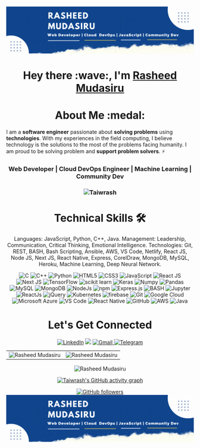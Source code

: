 ![](./prof.gif)
<h1 align="center" >Hey there :wave:, I'm <a href="https://www.linkedin.com/in/rasheedtaiwo/" target="_blank"> Rasheed Mudasiru </a></h1>
<!-- <img width="20%" align="right"   src="./passport-crop.png" > -->

<h1 align="center">About Me :medal: </h1>

I am a **software engineer** passionate about **solving problems** using **technologies**. With my experiences in the field computing, I believe technology is the solutions to the most of the problems facing humanity. I am proud to be solving problem and **support problem solvers**. ⚡

<h3 align="center"> Web Developer | Cloud DevOps Engineer | Machine Learning | Community Dev</h3>

<h3><p align="center"> <img src="https://komarev.com/ghpvc/?username=Taiwrash&label=Profile%20views&color=6805D3&style=flat" alt="Taiwrash" /></p></h3>
   <div align="center">

<h1>Technical Skills 🛠</h1>
   
Languages:	JavaScript, Python, C++, Java.
Management:  Leadership, Communication, Critical Thinking, Emotional Intelligence.
Technologies: Git, REST, BASH, Bash Scripting, Ansible, AWS, VS Code, Netlify, React JS, Node JS, Next JS, React Native, Express, CorelDraw, MongoDB, MySQL, Heroku, Machine Learning, Deep Neural Network.


<p align="center"> 
<img alt="C" src="https://img.shields.io/badge/c-%2300599C.svg?&style=for-the-badge&logo=c&logoColor=white" />
<img alt="C++" src="https://img.shields.io/badge/c++-%2300599C.svg?&style=for-the-badge&logo=c%2B%2B&ogoColor=white" />
 <img alt="Python" src="https://img.shields.io/badge/python-%2314354C.svg?style=for-the-badge&logo=python&logoColor=white"/>
<img alt="HTML5" src="https://img.shields.io/badge/html5-%23E34F26.svg?&style=for-the-badge&logo=html5&logoColor=white" />
 <img alt="CSS3" src="https://img.shields.io/badge/css3-%231572B6.svg?&style=for-the-badge&logo=css3&logoColor=white" />
 <img alt="JavaScript" src="https://img.shields.io/badge/javascript-%23323330.svg?&style=for-the-badge&logo=javascript&logoColor=%23F7DF1E" />
  <img alt="React JS" src="https://img.shields.io/badge/react.js-0078D4?style=for-the-badge&logo=react.js&logoColor=white" />
  <img alt="Next JS" src="https://img.shields.io/badge/next.js-0078D4?style=for-the-badge&logo=next.js&logoColor=white" />
 <img alt="TensorFlow" src="https://img.shields.io/badge/TensorFlow-FF6F00?style=for-the-badge&logo=TensorFlow&logoColor=white" />
 <img alt="scikit learn" src="https://img.shields.io/badge/scikit_learn-F7931E?style=for-the-badge&logo=scikit-learn&logoColor=white" />  
 <img alt="Keras" src="https://img.shields.io/badge/Keras-D00000?style=for-the-badge&logo=Keras&logoColor=white" />
 <img alt="Numpy" src="https://img.shields.io/badge/Numpy-777BB4?style=for-the-badge&logo=numpy&logoColor=white" />
 <img alt="Pandas" src="https://img.shields.io/badge/Pandas-2C2D72?style=for-the-badge&logo=pandas&logoColor=white" />
 <img alt="MySQL" src="https://img.shields.io/badge/MySQL-00000F?style=for-the-badge&logo=mysql&logoColor=white" />
 <img alt="MongoDB" src="https://img.shields.io/badge/MongoDB-white?style=for-the-badge&logo=mongodb&logoColor=4EA94B" />
 <img alt="NodeJs" src="https://img.shields.io/badge/Node.js-339933?style=for-the-badge&logo=nodedotjs&logoColor=white" />
    <img alt="npm" src="https://img.shields.io/badge/npm-CB3837?style=for-the-badge&logo=npm&logoColor=white" />
    <img alt="Express.js" src="https://img.shields.io/badge/Express.js-000000?style=for-the-badge&logo=express&logoColor=white" />
    <img alt="BASH" src="https://img.shields.io/badge/Bash-27338e?style=for-the-badge&logo=Bash&logoColor=white" />
    <img alt="Jupyter" src="https://img.shields.io/badge/Jupyter-F37626.svg?&style=for-the-badge&logo=Jupyter&logoColor=white" />
    <img alt="ReactJs" src="https://img.shields.io/badge/React-20232A?style=for-the-badge&logo=react&logoColor=61DAFB" />
    <img alt="jQuery" src="https://img.shields.io/badge/jQuery-0769AD?style=for-the-badge&logo=jquery&logoColor=white" />
    <img alt="Kubernetes" src="https://img.shields.io/badge/kubernetes-326ce5.svg?&style=for-the-badge&logo=kubernetes&logoColor=white" />
    <img alt="firebase" src="https://img.shields.io/badge/firebase-ffca28?style=for-the-badge&logo=firebase&logoColor=black" />
    <img alt="Git" src="https://img.shields.io/badge/Git-F05032?style=for-the-badge&logo=git&logoColor=white" />
    <img alt="Google Cloud" src="https://img.shields.io/badge/Google_Cloud-339933?style=for-the-badge&logo=google-cloud&logoColor=white" />
    <img alt="Microsoft Azure" src="https://img.shields.io/badge/microsoft%20azure-0089D6?style=for-the-badge&logo=microsoft-azure&logoColor=white" />
    <img alt="VS Code" src="https://img.shields.io/badge/Visual_Studio_Code-0078D4?style=for-the-badge&logo=visual%20studio%20code&logoColor=white" />
    <img alt="React Native" src="https://img.shields.io/badge/React_Native-0078D4?style=for-the-badge&logo=React%20Native&logoColor=white" />
     <img alt="GitHub" src="https://img.shields.io/badge/GitHub-%2314354C.svg?style=for-the-badge&logo=GitHub&logoColor=white"/>
      <img alt="AWS" src="https://img.shields.io/badge/aws-F7931E?style=for-the-badge&logo=aws&logoColor=white" />
      <img alt="Java" src="https://img.shields.io/badge/java-%23ED8B00.svg?&style=for-the-badge&logo=java&logoColor=white" /> 
</p>



 <h1 align="center">Let's Get Connected</h1>

<div align="center">


<a  href="https://www.linkedin.com/in/rasheedtaiwo/" target="_blank"><img alt="LinkedIn" src="https://img.shields.io/badge/linkedin%20-%230077B5.svg?&style=for-the-badge&logo=linkedin&logoColor=white" /></a>
<a href="https://twitter.com/Ibn_mudathir" target="_blank"><img src="https://img.shields.io/badge/twitter-%2300acee.svg?&style=for-the-badge&logo=twitter&logoColor=white&alt=twitter" /></a>
<a href="mailto:rasheedrtm1@gmail.com"><img  alt="Gmail" src="https://img.shields.io/badge/Gmail-D14836?style=for-the-badge&logo=gmail&logoColor=white" />
<a  href="https://t.me/The_Bitter_Truth"><img alt=" Telegram" src="https://img.shields.io/badge/Telegram-2CA5E0?style=for-the-badge&logo=telegram&logoColor=white"></a>
   
</div>   
   
<table>
  <tr>
   
<td><img src="https://github-readme-stats.vercel.app/api?username=Taiwrash&include_all_commits=true&count_private=true&show_icons=true&line_height=20&title_color=7A7ADB&icon_color=2234AE&text_color=D3D3D3&bg_color=0,000000,130F40" alt="Rasheed Mudasiru" />
    <td><img src="https://github-readme-stats.vercel.app/api/top-langs?username=Taiwrash&show_icons=true&locale=en&layout=compact&title_color=7A7ADB&icon_color=2234AE&text_color=D3D3D3&bg_color=0,000000,130F40" alt="Rasheed Mudasiru" /></td>
  </tr>
</table>

<div align="center">
<p><img align="center" src="https://github-readme-streak-stats.herokuapp.com/?user=Taiwrash&theme=dark" alt="Rasheed Mudasiru" /></p>
  </div>

 [![Taiwrash's GitHub activity graph](https://activity-graph.herokuapp.com/graph?username=Taiwrash&theme=xcode)](https://git.io/Taiwrash)
   
   

[![GitHub followers](https://img.shields.io/github/followers/Taiwrash.svg?style=social&label=Follow)](https://github.com/Taiwrash?tab=followers)
![](./prof.gif)